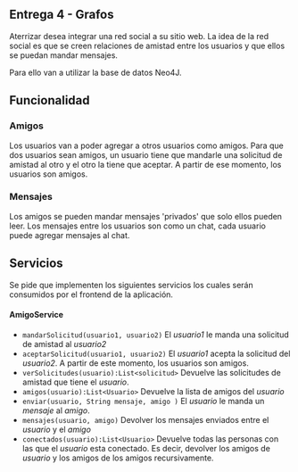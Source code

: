 ## Entrega 4 - Grafos

Aterrizar desea integrar una red social a su sitio web. 
La idea de la red social es que se creen relaciones de amistad entre los usuarios y que ellos se puedan mandar mensajes.

Para ello van a utilizar la base de datos Neo4J.

## Funcionalidad

### Amigos
Los usuarios van a poder agregar a otros usuarios como amigos. Para que dos usuarios sean amigos, un usuario tiene que mandarle una solicitud de amistad al otro y el otro la tiene que aceptar. 
A partir de ese momento, los usuarios son amigos.

### Mensajes
Los amigos se pueden mandar mensajes 'privados' que solo ellos pueden leer.
Los mensajes entre los usuarios son como un chat, cada usuario puede agregar mensajes al chat. 
  

## Servicios
Se pide que implementen los siguientes servicios los cuales serán consumidos por el frontend de la aplicación.

#### AmigoService
- `mandarSolicitud(usuario1, usuario2)` El _usuario1_ le manda una solicitud de amistad al _usuario2_
- `aceptarSolicitud(usuario1, usuario2)` El _usuario1_ acepta la solicitud del _usuario2_. A partir de este momento, los usuarios son amigos.
- `verSolicitudes(usuario):List<solicitud>` Devuelve las solicitudes de amistad que tiene el _usuario_.
- `amigos(usuario):List<Usuario>` Devuelve la lista de amigos del _usuario_
- `enviar(usuario, String mensaje, amigo )` El _usuario_ le manda un _mensaje_ al _amigo_. 
- `mensajes(usuario, amigo)` Devolver los mensajes enviados entre el _usuario_ y el _amigo_ 
- `conectados(usuario):List<Usuario>` Devuelve todas las personas con las que el _usuario_ esta conectado. Es decir, devolver los amigos de _usuario_ y los amigos de los amigos recursivamente.
